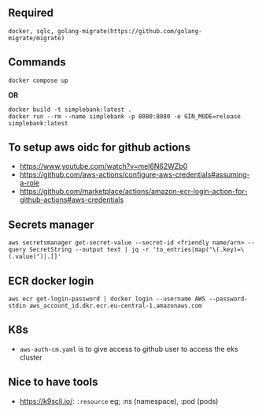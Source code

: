 ## Required

`docker, sqlc, golang-migrate(https://github.com/golang-migrate/migrate)`

## Commands

```
docker compose up
```

**OR**

```
docker build -t simplebank:latest .
docker run --rm --name simplebank -p 8080:8080 -e GIN_MODE=release simplebank:latest
```

## To setup aws oidc for github actions

- https://www.youtube.com/watch?v=mel6N62WZb0
- https://github.com/aws-actions/configure-aws-credentials#assuming-a-role
- https://github.com/marketplace/actions/amazon-ecr-login-action-for-github-actions#aws-credentials

## Secrets manager

```
aws secretsmanager get-secret-value --secret-id <friendly name/arn> --query SecretString --output text | jq -r 'to_entries|map("\(.key)=\(.value)")|.[]'
```

## ECR docker login

```
aws ecr get-login-password | docker login --username AWS --password-stdin aws_account_id.dkr.ecr.eu-central-1.amazonaws.com
```

## K8s

- `aws-auth-cm.yaml` is to give access to github user to access the eks cluster

## Nice to have tools

- https://k9scli.io/: `:resource` eg; :ns (namespace), :pod (pods)
